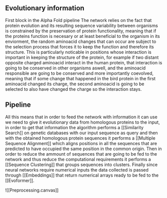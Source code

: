 ## Evolutionary information
First block in the Alpha Fold pipeline
The network relies on the fact that protein evolution and its resulting sequence variability between organisms is constrained by the preservation of protein functionality, meaning that if the proteins function is necesary or at least beneficial to the organism in its enviorment, the random aminoacid changes that can occur are subject to the selection process that forces it to keep the function and therefore its structure.
This is particularly noticable in positions whose interaction is important in keeping the structure of the protein, for example if two distant opposite charged aminoacid interact in the human protein, that interaction is going to be conserved in other organisms aswell, and the aminoacid responsible are going to be conserved and more importantly coevolved, meaning that if some change that happened in the bird protein in the first aminoacid changed its charge, the second aminoacid is going to be selected to also have changed the charge so the interaction stays.

## Pipeline
All this means that in order to feed the network with information it can use we need to give it evolutionary data from homologous proteins to the input, in order to get that information the algorithm performs a [[Similarity Search]] on genetic databases with our input sequence as query and then with the obtained homologous protein sequences it performs a [[Multiple Sequence Alignment]] which aligns positions in all the sequences that are predicted to have occupied the same position in the common origin.
Then in order to reduce the ammount of sequences that are going to be fed to the network and thus reduce the computational requirements it performs a [[Sequence Clustering]] that groups sequences into clusters. Finally since neural networks require numerical inputs the data collected is passed through [[Embeddings]] that return numerical arrays ready to be fed to the [[Evoformer]].

![[Preprocessing.canvas]]